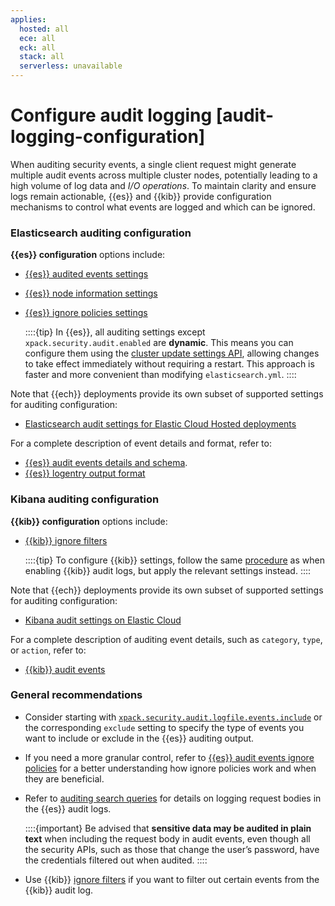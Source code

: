 ```yaml
---
applies:
  hosted: all
  ece: all
  eck: all
  stack: all
  serverless: unavailable
---
```


# Configure audit logging [audit-logging-configuration]

When auditing security events, a single client request might generate multiple audit events across multiple cluster nodes, potentially leading to a high volume of log data and *I/O operations*. To maintain clarity and ensure logs remain actionable, {{es}} and {{kib}} provide configuration mechanisms to control what events are logged and which can be ignored.

### Elasticsearch auditing configuration

**{{es}} configuration** options include:

  * [{{es}} audited events settings](https://www.elastic.co/guide/en/elasticsearch/reference/current/auditing-settings.html#event-audit-settings)
  * [{{es}} node information settings](https://www.elastic.co/guide/en/elasticsearch/reference/current/auditing-settings.html#node-audit-settings)
  * [{{es}} ignore policies settings](https://www.elastic.co/guide/en/elasticsearch/reference/current/auditing-settings.html#audit-event-ignore-policies)

    ::::{tip}
    In {{es}}, all auditing settings except `xpack.security.audit.enabled` are **dynamic**. This means you can configure them using the [cluster update settings API](https://www.elastic.co/guide/en/elasticsearch/reference/current/cluster-update-settings.html), allowing changes to take effect immediately without requiring a restart. This approach is faster and more convenient than modifying `elasticsearch.yml`. 
    ::::

Note that {{ech}} deployments provide its own subset of supported settings for auditing configuration:
  * [Elasticsearch audit settings for Elastic Cloud Hosted deployments](https://www.elastic.co/guide/en/cloud/current/ec-add-user-settings.html#ec_audit_settings)

For a complete description of event details and format, refer to:
  * [{{es}} audit events details and schema](/deploy-manage/monitor/logging-configuration/elasticsearch-audit-events.md).
  * [{{es}} logentry output format](/deploy-manage/monitor/logging-configuration/logfile-audit-output.md#audit-log-entry-format)

### Kibana auditing configuration

**{{kib}} configuration** options include:

  * [{{kib}} ignore filters](https://www.elastic.co/guide/en/kibana/current/security-settings-kb.html#audit-logging-ignore-filters)

    ::::{tip}
    To configure {{kib}} settings, follow the same [procedure](./enabling-audit-logs.md#enable-audit-logging-procedure) as when enabling {{kib}} audit logs, but apply the relevant settings instead.
    ::::

Note that {{ech}} deployments provide its own subset of supported settings for auditing configuration:
  * [Kibana audit settings on Elastic Cloud](https://www.elastic.co/guide/en/cloud/current/ec-manage-kibana-settings.html#ec_logging_and_audit_settings)

For a complete description of auditing event details, such as `category`, `type`, or `action`, refer to:
  * [{{kib}} audit events](https://www.elastic.co/guide/en/kibana/current/xpack-security-audit-logging.html#xpack-security-ecs-audit-logging)

### General recommendations

* Consider starting with [`xpack.security.audit.logfile.events.include`](https://www.elastic.co/guide/en/elasticsearch/reference/current/auditing-settings.html#xpack-sa-lf-events-include) or the corresponding `exclude` setting to specify the type of events you want to include or exclude in the {{es}} auditing output.

* If you need a more granular control, refer to [{{es}} audit events ignore policies](./logfile-audit-events-ignore-policies.md) for a better understanding how ignore policies work and when they are beneficial.

* Refer to [auditing search queries](./auditing-search-queries.md) for details on logging request bodies in the {{es}} audit logs.

  ::::{important}
  Be advised that **sensitive data may be audited in plain text** when including the request body in audit events, even though all the security APIs, such as those that change the user’s password, have the credentials filtered out when audited.
  ::::

* Use {{kib}} [ignore filters](https://www.elastic.co/guide/en/kibana/current/security-settings-kb.html#audit-logging-ignore-filters) if you want to filter out certain events from the {{kib}} audit log.